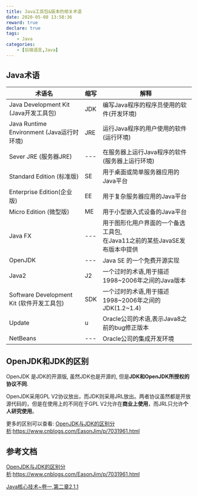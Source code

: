 ```yaml
---
title: Java工具包&版本的相关术语
date: 2020-05-08 13:58:36
reward: true
declare: true
tags: 
	- Java
categories: 
	- [后端语言,Java]
---
```


## Java术语

| 术语名                                    | 缩写 | 解释                                                         |
| ----------------------------------------- | ---- | ------------------------------------------------------------ |
| Java Development Kit (Java开发工具包)     | JDK  | 编写Java程序的程序员使用的软件(开发环境)                     |
| Java Runtime Environment (Java运行时环境) | JRE  | 运行Java程序的用户使用的软件(运行环境)                       |
| Sever JRE (服务器JRE)                     | ---  | 在服务器上运行Java程序的软件(服务器上运行环境)               |
| Standard Edition (标准版)                 | SE   | 用于桌面或简单服务器应用的Java平台                           |
| Enterprise Edition(企业版)                | EE   | 用于复杂服务器应用的Java平台                                 |
| Micro Edition (微型版)                    | ME   | 用于小型嵌入式设备的Java平台                                 |
| Java FX                                   | ---  | 用于图形化用户界面的一个备选工具包,<br>在Java11之前的某些JavaSE发布版本中提供 |
| OpenJDK                                   | ---  | Java SE 的一个免费开源实现                                   |
| Java2                                     | J2   | 一个过时的术语,用于描述1998~2006年之间的Java版本             |
| Software Development Kit (软件开发工具包) | SDK  | 一个过时的术语,用于描述1998~2006年之间的JDK(1.2~1.4)         |
| Update                                    | u    | Oracle公司的术语,表示Java8之前的bug修正版本                  |
| NetBeans                                  | ---  | Oracle公司的集成开发环境                                     |

<!--more-->

## OpenJDK和JDK的区别

OpenJDK 是JDK的开源版, 虽然JDK也是开源的, 但是**JDK和OpenJDK所授权的协议不同**. 

OpenJDK采用GPL V2协议放出，而JDK则采用JRL放出。两者协议虽然都是开放源代码的，但是在使用上的不同在于GPL V2允许在**商业上使用**，而JRL只允许**个人研究使用**。 

更多的区别可以查看: [OpenJDK与JDK的区别分析](https://www.cnblogs.com/EasonJim/p/7031961.html):https://www.cnblogs.com/EasonJim/p/7031961.html

## 参考文档

[OpenJDK与JDK的区别分析](https://www.cnblogs.com/EasonJim/p/7031961.html):https://www.cnblogs.com/EasonJim/p/7031961.html

[Java核心技术~卷一,第二章2.1.1](#)